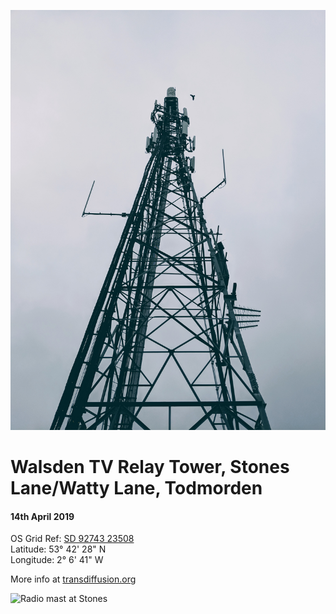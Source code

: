 <!--- -image_format jpeg_high -->
![Radio mast at Stones](stones_radio2.jpg)  
# Walsden TV Relay Tower, Stones Lane/Watty Lane, Todmorden
#### 14th April 2019  
OS Grid Ref: [SD 92743 23508](https://osmaps.ordnancesurvey.co.uk/53.70795,-2.11140,18/pin)  
Latitude: 53° 42' 28" N  
Longitude: 2° 6' 41" W

More info at [transdiffusion.org](https://www.transdiffusion.org/2018/03/12/a-solid-step-forward)

![Radio mast at Stones](stones_radio.jpeg)   
